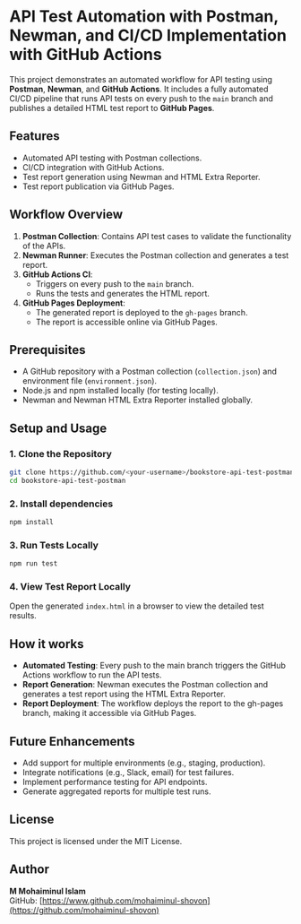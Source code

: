 # API Test Automation with Postman, Newman, and CI/CD Implementation with GitHub Actions

This project demonstrates an automated workflow for API testing using **Postman**, **Newman**, and **GitHub Actions**. It includes a fully automated CI/CD pipeline that runs API tests on every push to the `main` branch and publishes a detailed HTML test report to **GitHub Pages**.

## Features
- Automated API testing with Postman collections.
- CI/CD integration with GitHub Actions.
- Test report generation using Newman and HTML Extra Reporter.
- Test report publication via GitHub Pages.

## Workflow Overview
1. **Postman Collection**: Contains API test cases to validate the functionality of the APIs.
2. **Newman Runner**: Executes the Postman collection and generates a test report.
3. **GitHub Actions CI**:
   - Triggers on every push to the `main` branch.
   - Runs the tests and generates the HTML report.
4. **GitHub Pages Deployment**:
   - The generated report is deployed to the `gh-pages` branch.
   - The report is accessible online via GitHub Pages.

## Prerequisites
- A GitHub repository with a Postman collection (`collection.json`) and environment file (`environment.json`).
- Node.js and npm installed locally (for testing locally).
- Newman and Newman HTML Extra Reporter installed globally.

## Setup and Usage

### 1. **Clone the Repository**
```bash
git clone https://github.com/<your-username>/bookstore-api-test-postman.git
cd bookstore-api-test-postman
```
### 2. **Install dependencies**
```bash
npm install
```
### 3. **Run Tests Locally**
```bash
npm run test
```
### 4. **View Test Report Locally**
Open the generated ```index.html``` in a browser to view the detailed test results.

## How it works

- **Automated Testing**: Every push to the main branch triggers the GitHub Actions workflow to run the API tests.
- **Report Generation**: Newman executes the Postman collection and generates a test report using the HTML Extra Reporter.
- **Report Deployment**: The workflow deploys the report to the gh-pages branch, making it accessible via GitHub Pages.

## Future Enhancements
- Add support for multiple environments (e.g., staging, production).
- Integrate notifications (e.g., Slack, email) for test failures.
- Implement performance testing for API endpoints.
- Generate aggregated reports for multiple test runs.

## License
This project is licensed under the MIT License.

## Author
**M Mohaiminul Islam**  
GitHub: [https://www.github.com/mohaiminul-shovon](https://github.com/mohaiminul-shovon) 
